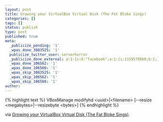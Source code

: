 ```yaml
---
layout: post
title: Growing your VirtualBox Virtual Disk (The Fat Bloke Sings)
categories: []
tags: []
status: publish
type: post
published: true
meta:
  _publicize_pending: '1'
  _wpas_done_3083525: '1'
  publicize_twitter_user: serverhorror
  _publicize_done_external: a:1:{s:8:"facebook";a:1:{i:1159570860;b:1;}}
  _wpas_done_106562: '1'
  _wpas_done_106560: '1'
  _wpas_skip_3083525: '1'
  _wpas_skip_106562: '1'
  _wpas_skip_106560: '1'
author: 
---
```

<p>{% highlight text %}
VBoxManage modifyhd &lt;uuid&gt;|&lt;filename&gt; [--resize &lt;megabytes&gt;|--resizebyte &lt;bytes&gt;]
{% endhighlight %}</p>
<p>via <a href="https://blogs.oracle.com/fatbloke/entry/growing_your_virtualbox_virtual_disk">Growing your VirtualBox Virtual Disk (The Fat Bloke Sings)</a>.</p>
